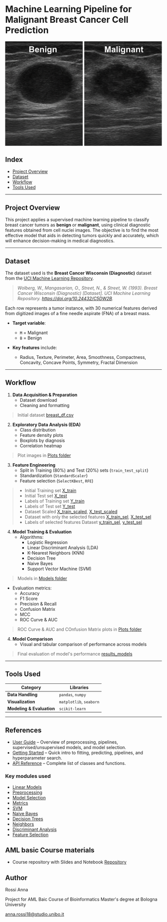 # Machine Learning Pipeline for Malignant Breast Cancer Cell Prediction

![Difference between Benign (left) and Malignant (right) cells](brastcancer_cells.png)

## Index

- [Project Overview](#project-overview)
- [Dataset](#dataset)
- [Workflow](#workflow)
- [Tools Used](#tools-used)

---

## Project Overview

This project applies a supervised machine learning pipeline to classify breast cancer tumors as **benign** or **malignant**, using clinical diagnostic features obtained from cell nuclei images.  The objective is to find the most effective model that aids in detecting tumors quickly and accurately, which will enhance decision-making in medical diagnostics.

---

## Dataset

The dataset used is the **Breast Cancer Wisconsin (Diagnostic)** dataset from the [UCI Machine Learning Repository](https://archive.ics.uci.edu/ml/datasets/breast+cancer+wisconsin+(diagnostic)).

> *Wolberg, W., Mangasarian, O., Street, N., & Street, W. (1993). Breast Cancer Wisconsin (Diagnostic) [Dataset]. UCI Machine Learning Repository. https://doi.org/10.24432/C5DW2B.*

Each row represents a tumor instance, with 30 numerical features derived from digitized images of a fine needle aspirate (FNA) of a breast mass.

- **Target variable**:  
  - `M` = Malignant  
  - `B` = Benign

- **Key features** include:  
  - Radius, Texture, Perimeter, Area, Smoothness, Compactness, Concavity, Concave Points, Symmetry, Fractal Dimension

---

## Workflow

1. **Data Acquisition & Preparation**
   - Dataset download
   - Cleaning and formatting

  > Initial dataset [breast_df.csv](data/breast_df.csv.csv)

2. **Exploratory Data Analysis (EDA)**
   - Class distribution
   - Feature density plots
   - Boxplots by diagnosis
   - Correlation heatmap
     
  > Plot images in [Plots folder](plots)

3. **Feature Engineering**
   - Split in Training (80%) and Test (20%) sets (`train_test_split`)
   - Standardization (`StandardScaler`)
   - Feature selection (`SelectKBest`, `RFE`)

  > - Initial Training set [X_train](data/X_train.csv)  
  > - Initial Test set [X_test](data/X_test)  
  > - Labels of Training set [Y_train](data/Y_train)  
  > - Labels of Test set [Y_test](data/Y_test)  
  > - Dataset Scaled [X_train_scaled](data/X_train_scaled), [X_test_scaled](data/X_test_scaled)  
  > - Dataset with only the selected features [X_train_sel](data/X_train_sel), [X_test_sel](data/X_test_sel)  
  > - Labels of selected features Dataset [y_train_sel](data/y_train_sel), [y_test_sel](data/y_test_sel)  


4. **Model Training & Evaluation**
   - Algorithms:
     - Logistic Regression
     - Linear Discriminant Analysis (LDA)
     - K-Nearest Neighbors (KNN)
     - Decision Tree
     - Naive Bayes
     - Support Vector Machine (SVM)

  > Models in [Models folder](models)

   - Evaluation metrics:
     - Accuracy
     - F1 Score
     - Precision & Recall
     - Confusion Matrix
     - MCC
     - ROC Curve & AUC

  > ROC Curve & AUC and COnfusion Matrix plots in [Plots folder](plots)

4. **Model Comparison**
   - Visual and tabular comparison of performance across models

> Final evaluation of model's performance [results_models](data/results_models)
---

## Tools Used

| Category         | Libraries                   |
|------------------|-----------------------------|
| **Data Handling**   | `pandas`, `numpy`             |
| **Visualization**   | `matplotlib`, `seaborn`       |
| **Modeling & Evaluation** | `scikit-learn`               |

---

## References

- [User Guide](https://scikit-learn.org/stable/user_guide.html) – Overview of preprocessing, pipelines, supervised/unsupervised models, and model selection.  
- [Getting Started](https://scikit-learn.org/stable/getting_started.html) – Quick intro to fitting, predicting, pipelines, and hyperparameter search.  
- [API Reference](https://scikit-learn.org/stable/api/index.html) – Complete list of classes and functions.

### Key modules used
- [Linear Models](https://scikit-learn.org/stable/modules/linear_model.html)  
- [Preprocessing](https://scikit-learn.org/stable/modules/preprocessing.html)  
- [Model Selection](https://scikit-learn.org/stable/modules/model_selection.html)  
- [Metrics](https://scikit-learn.org/stable/modules/model_evaluation.html)  
- [SVM](https://scikit-learn.org/stable/modules/svm.html)  
- [Naive Bayes](https://scikit-learn.org/stable/modules/naive_bayes.html)  
- [Decision Trees](https://scikit-learn.org/stable/modules/tree.html)  
- [Neighbors](https://scikit-learn.org/stable/modules/neighbors.html)  
- [Discriminant Analysis](https://scikit-learn.org/stable/modules/lda_qda.html)  
- [Feature Selection](https://scikit-learn.org/stable/modules/feature_selection.html)  

## AML basic Course materials
- Course repository with Slides and Notebook [Repository](https://drive.google.com/drive/folders/1ZrQpF_F9E45yQTO9mG8Izr3LaECVH0aH)

## Author 
Rossi Anna

Project for AML Baic Course of Bioinformatics Master's degree at Bologna University

anna.rossi18@studio.unibo.it








 


